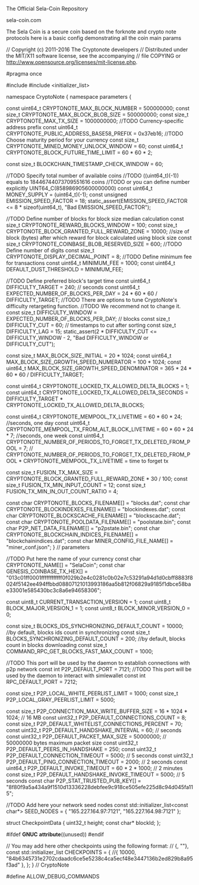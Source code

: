 The Official Sela-Coin Repository


sela-coin.com

The Sela Coin is a secure coin based on the forknote and crypto note protocols
 here is a basic config demonstrating all the coin main params
 
 // Copyright (c) 2011-2016 The Cryptonote developers
// Distributed under the MIT/X11 software license, see the accompanying
// file COPYING or http://www.opensource.org/licenses/mit-license.php.

#pragma once

#include <cstdint>
#include <initializer_list>

namespace CryptoNote {
namespace parameters {

const uint64_t CRYPTONOTE_MAX_BLOCK_NUMBER                   = 500000000;
const size_t   CRYPTONOTE_MAX_BLOCK_BLOB_SIZE                = 500000000;
const size_t   CRYPTONOTE_MAX_TX_SIZE                        = 1000000000;
//TODO Currency-specific address prefix
const uint64_t CRYPTONOTE_PUBLIC_ADDRESS_BASE58_PREFIX       = 0x37eb16;
//TODO Choose maturity period for your currency
const size_t   CRYPTONOTE_MINED_MONEY_UNLOCK_WINDOW          = 60;
const uint64_t CRYPTONOTE_BLOCK_FUTURE_TIME_LIMIT            = 60 * 60 * 2;

const size_t   BLOCKCHAIN_TIMESTAMP_CHECK_WINDOW             = 60;

//TODO Specify total number of available coins
//TODO ((uint64_t)(-1)) equals to 18446744073709551616 coins
//TODO or you can define number explicitly UINT64_C(858986905600000000)
const uint64_t MONEY_SUPPLY                                  = (uint64_t)(-1);
const unsigned EMISSION_SPEED_FACTOR                         = 18;
static_assert(EMISSION_SPEED_FACTOR <= 8 * sizeof(uint64_t), "Bad EMISSION_SPEED_FACTOR");

//TODO Define number of blocks for block size median calculation
const size_t   CRYPTONOTE_REWARD_BLOCKS_WINDOW               = 100;
const size_t   CRYPTONOTE_BLOCK_GRANTED_FULL_REWARD_ZONE     = 10000; //size of block (bytes) after which reward for block calculated using block size
const size_t   CRYPTONOTE_COINBASE_BLOB_RESERVED_SIZE        = 600;
//TODO Define number of digits
const size_t   CRYPTONOTE_DISPLAY_DECIMAL_POINT              = 8;
//TODO Define minimum fee for transactions
const uint64_t MINIMUM_FEE                                   = 1000;
const uint64_t DEFAULT_DUST_THRESHOLD                        = MINIMUM_FEE;

//TODO Define preferred block's target time
const uint64_t DIFFICULTY_TARGET                             = 240; // seconds
const uint64_t EXPECTED_NUMBER_OF_BLOCKS_PER_DAY             = 24 * 60 * 60 / DIFFICULTY_TARGET;
//TODO There are options to tune CryptoNote's difficulty retargeting function.
//TODO We recommend not to change it.
const size_t   DIFFICULTY_WINDOW                             = EXPECTED_NUMBER_OF_BLOCKS_PER_DAY; // blocks
const size_t   DIFFICULTY_CUT                                = 60;  // timestamps to cut after sorting
const size_t   DIFFICULTY_LAG                                = 15;
static_assert(2 * DIFFICULTY_CUT <= DIFFICULTY_WINDOW - 2, "Bad DIFFICULTY_WINDOW or DIFFICULTY_CUT");

const size_t   MAX_BLOCK_SIZE_INITIAL                        =  20 * 1024;
const uint64_t MAX_BLOCK_SIZE_GROWTH_SPEED_NUMERATOR         = 100 * 1024;
const uint64_t MAX_BLOCK_SIZE_GROWTH_SPEED_DENOMINATOR       = 365 * 24 * 60 * 60 / DIFFICULTY_TARGET;

const uint64_t CRYPTONOTE_LOCKED_TX_ALLOWED_DELTA_BLOCKS     = 1;
const uint64_t CRYPTONOTE_LOCKED_TX_ALLOWED_DELTA_SECONDS    = DIFFICULTY_TARGET * CRYPTONOTE_LOCKED_TX_ALLOWED_DELTA_BLOCKS;

const uint64_t CRYPTONOTE_MEMPOOL_TX_LIVETIME                = 60 * 60 * 24;     //seconds, one day
const uint64_t CRYPTONOTE_MEMPOOL_TX_FROM_ALT_BLOCK_LIVETIME = 60 * 60 * 24 * 7; //seconds, one week
const uint64_t CRYPTONOTE_NUMBER_OF_PERIODS_TO_FORGET_TX_DELETED_FROM_POOL = 7;  // CRYPTONOTE_NUMBER_OF_PERIODS_TO_FORGET_TX_DELETED_FROM_POOL * CRYPTONOTE_MEMPOOL_TX_LIVETIME = time to forget tx

const size_t   FUSION_TX_MAX_SIZE                            = CRYPTONOTE_BLOCK_GRANTED_FULL_REWARD_ZONE * 30 / 100;
const size_t   FUSION_TX_MIN_INPUT_COUNT                     = 12;
const size_t   FUSION_TX_MIN_IN_OUT_COUNT_RATIO              = 4;

const char     CRYPTONOTE_BLOCKS_FILENAME[]                  = "blocks.dat";
const char     CRYPTONOTE_BLOCKINDEXES_FILENAME[]            = "blockindexes.dat";
const char     CRYPTONOTE_BLOCKSCACHE_FILENAME[]             = "blockscache.dat";
const char     CRYPTONOTE_POOLDATA_FILENAME[]                = "poolstate.bin";
const char     P2P_NET_DATA_FILENAME[]                       = "p2pstate.bin";
const char     CRYPTONOTE_BLOCKCHAIN_INDICES_FILENAME[]      = "blockchainindices.dat";
const char     MINER_CONFIG_FILE_NAME[]                      = "miner_conf.json";
} // parameters

//TODO Put here the name of your currency
const char     CRYPTONOTE_NAME[]                             = "SelaCoin";
const char     GENESIS_COINBASE_TX_HEX[]                     = "013c01ff0001ffffffffffff0f029b2e4c0281c0b02e7c53291a94d1d0cbff8883f8024f5142ee494ffbbd08807121013993186aa5b812f06829a9185f1dbce58bae33001e585430bc3c8a6e94658306";

const uint8_t  CURRENT_TRANSACTION_VERSION                   =  1;
const uint8_t  BLOCK_MAJOR_VERSION_1                         =  1;
const uint8_t  BLOCK_MINOR_VERSION_0                         =  0;

const size_t   BLOCKS_IDS_SYNCHRONIZING_DEFAULT_COUNT        =  10000;  //by default, blocks ids count in synchronizing
const size_t   BLOCKS_SYNCHRONIZING_DEFAULT_COUNT            =  200;    //by default, blocks count in blocks downloading
const size_t   COMMAND_RPC_GET_BLOCKS_FAST_MAX_COUNT         =  1000;

//TODO This port will be used by the daemon to establish connections with p2p network
const int      P2P_DEFAULT_PORT                              = 7121;
//TODO This port will be used by the daemon to interact with simlewallet
const int      RPC_DEFAULT_PORT                              = 7212;

const size_t   P2P_LOCAL_WHITE_PEERLIST_LIMIT                =  1000;
const size_t   P2P_LOCAL_GRAY_PEERLIST_LIMIT                 =  5000;

const size_t   P2P_CONNECTION_MAX_WRITE_BUFFER_SIZE          = 16 * 1024 * 1024; // 16 MB
const uint32_t P2P_DEFAULT_CONNECTIONS_COUNT                 = 8;
const size_t   P2P_DEFAULT_WHITELIST_CONNECTIONS_PERCENT     = 70;
const uint32_t P2P_DEFAULT_HANDSHAKE_INTERVAL                = 60;            // seconds
const uint32_t P2P_DEFAULT_PACKET_MAX_SIZE                   = 50000000;      // 50000000 bytes maximum packet size
const uint32_t P2P_DEFAULT_PEERS_IN_HANDSHAKE                = 250;
const uint32_t P2P_DEFAULT_CONNECTION_TIMEOUT                = 5000;          // 5 seconds
const uint32_t P2P_DEFAULT_PING_CONNECTION_TIMEOUT           = 2000;          // 2 seconds
const uint64_t P2P_DEFAULT_INVOKE_TIMEOUT                    = 60 * 2 * 1000; // 2 minutes
const size_t   P2P_DEFAULT_HANDSHAKE_INVOKE_TIMEOUT          = 5000;          // 5 seconds
const char     P2P_STAT_TRUSTED_PUB_KEY[]                    = "8f80f9a5a434a9f1510d13336228debfee9c918ce505efe225d8c94d045fa115";

//TODO Add here your network seed nodes
const std::initializer_list<const char*> SEED_NODES = {
  "165.227.164.97:7121",
  "165.227.164.98:7121"
};

struct CheckpointData {
  uint32_t height;
  const char* blockId;
};

#ifdef __GNUC__
__attribute__((unused))
#endif

// You may add here other checkpoints using the following format:
// {<block height>, "<block hash>"},
const std::initializer_list<CheckpointData> CHECKPOINTS = {
  //{ 10000, "84b6345731e2702cdaadc6ce5e5238c4ca5ecf48e3447136b2ed829b8a95f3ad" },
};
} // CryptoNote

#define ALLOW_DEBUG_COMMANDS
